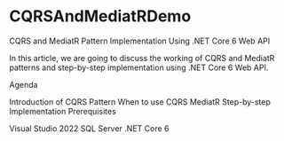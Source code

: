 # CQRSAndMediatRDemo
CQRS and MediatR Pattern Implementation Using .NET Core 6 Web API

In this article, we are going to discuss the working of CQRS and MediatR patterns and step-by-step implementation using .NET Core 6 Web API.

Agenda

Introduction of CQRS Pattern
When to use CQRS
MediatR
Step-by-step Implementation
Prerequisites

Visual Studio 2022
SQL Server
.NET Core 6
